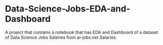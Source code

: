 # Data-Science-Jobs-EDA-and-Dashboard
A project that contains a notebook that has EDA and Dashboard of a dataset of Data Science Jobs Salaries from ai-jobs.net Salaries.
